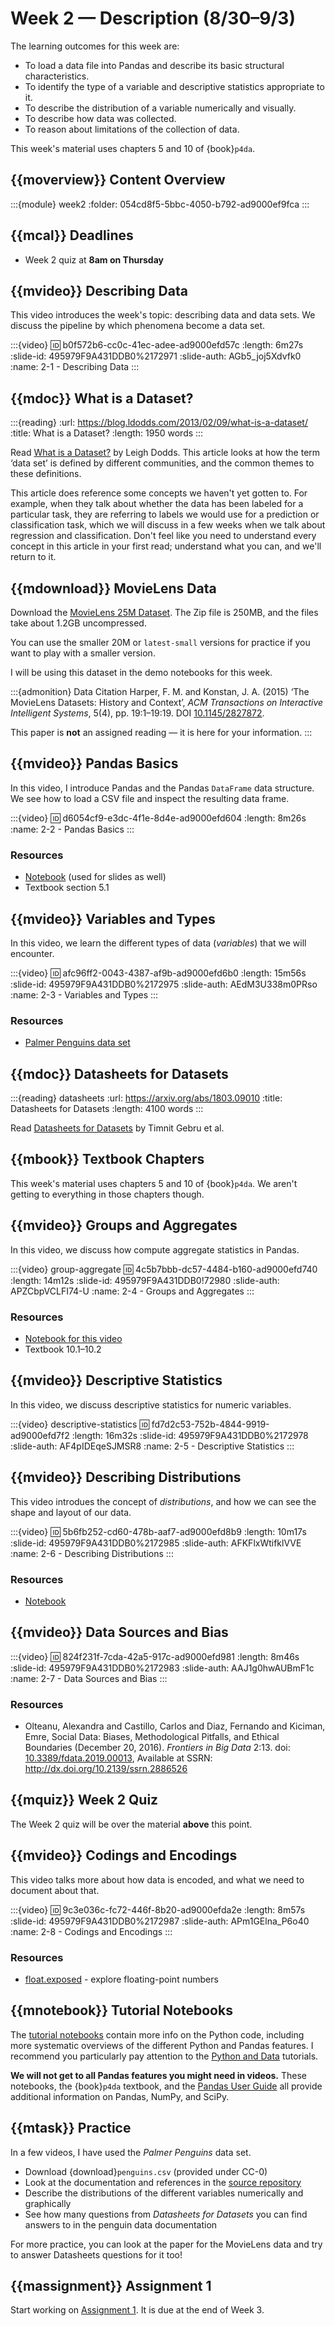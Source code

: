 # Week 2 — Description (8/30–9/3)

The learning outcomes for this week are:

- To load a data file into Pandas and describe its basic structural characteristics.
- To identify the type of a variable and descriptive statistics appropriate to it.
- To describe the distribution of a variable numerically and visually.
- To describe how data was collected.
- To reason about limitations of the collection of data.

This week's material uses chapters 5 and 10 of {book}`p4da`.

## {{moverview}} Content Overview

:::{module} week2
:folder: 054cd8f5-5bbc-4050-b792-ad9000ef9fca
:::

## {{mcal}} Deadlines

- Week 2 quiz at **8am on Thursday**

## {{mvideo}} Describing Data

This video introduces the week's topic: describing data and data sets.
We discuss the pipeline by which phenomena become a data set.

:::{video}
:id: b0f572b6-cc0c-41ec-adee-ad9000efd57c
:length: 6m27s
:slide-id: 495979F9A431DDB0%2172971
:slide-auth: AGb5_joj5Xdvfk0
:name: 2-1 - Describing Data
:::

## {{mdoc}} What is a Dataset?

:::{reading}
:url: https://blog.ldodds.com/2013/02/09/what-is-a-dataset/
:title: What is a Dataset?
:length: 1950 words
:::

Read [What is a Dataset?](https://blog.ldodds.com/2013/02/09/what-is-a-dataset/) by Leigh Dodds.
This article looks at how the term ‘data set’ is defined by different communities, and the common themes to these definitions.

This article does reference some concepts we haven't yet gotten to.
For example, when they talk about whether the data has been labeled for a particular task, they are referring to labels we would use for a prediction or classification task, which we will discuss in a few weeks when we talk about regression and classification.
Don't feel like you need to understand every concept in this article in your first read; understand what you can, and we'll return to it.

## {{mdownload}} MovieLens Data

Download the [MovieLens 25M Dataset](https://grouplens.org/datasets/movielens/).  The Zip file is 250MB, and the files take about 1.2GB uncompressed.

You can use the smaller 20M or `latest-small` versions for practice if you want to play with a smaller version.

I will be using this dataset in the demo notebooks for this week.

:::{admonition} Data Citation
Harper, F. M. and Konstan, J. A. (2015) ‘The MovieLens Datasets: History and Context’, <cite>ACM Transactions on Interactive Intelligent Systems</cite>, 5(4), pp. 19:1–19:19.
DOI [10.1145/2827872](http://dx.doi.org/10.1145/2827872).

This paper is **not** an assigned reading — it is here for your information.
:::

## {{mvideo}} Pandas Basics

In this video, I introduce Pandas and the Pandas `DataFrame` data structure.
We see how to load a CSV file and inspect the resulting data frame.

:::{video}
:id: d6054cf9-e3dc-4f1e-8d4e-ad9000efd604
:length: 8m26s
:name: 2-2 - Pandas Basics
:::

### Resources

* [Notebook](2-2-PandasBasics.ipynb) (used for slides as well)
* Textbook section 5.1

## {{mvideo}} Variables and Types

In this video, we learn the different types of data (_variables_) that we will encounter.

:::{video}
:id: afc96ff2-0043-4387-af9b-ad9000efd6b0
:length: 15m56s
:slide-id: 495979F9A431DDB0%2172975
:slide-auth: AEdM3U338m0PRso
:name: 2-3 - Variables and Types
:::

### Resources

* [Palmer Penguins data set](https://github.com/allisonhorst/palmerpenguins)

## {{mdoc}} Datasheets for Datasets

:::{reading} datasheets
:url: https://arxiv.org/abs/1803.09010
:title: Datasheets for Datasets
:length: 4100 words
:::

Read [Datasheets for Datasets](https://arxiv.org/abs/1803.09010) by Timnit Gebru et al.

## {{mbook}} Textbook Chapters

This week's material uses chapters 5 and 10 of {book}`p4da`.
We aren't getting to everything in those chapters though.

## {{mvideo}} Groups and Aggregates

In this video, we discuss how compute aggregate statistics in Pandas.

:::{video} group-aggregate
:id: 4c5b7bbb-dc57-4484-b160-ad9000efd740
:length: 14m12s
:slide-id: 495979F9A431DDB0!72980
:slide-auth: APZCbpVCLFI74-U
:name: 2-4 - Groups and Aggregates
:::

### Resources

- [Notebook for this video](2-4-AggregatesAndGroups.ipynb)
- Textbook 10.1–10.2

## {{mvideo}} Descriptive Statistics

In this video, we discuss descriptive statistics for numeric variables.

:::{video} descriptive-statistics
:id: fd7d2c53-752b-4844-9919-ad9000efd7f2
:length: 16m32s
:slide-id: 495979F9A431DDB0%2172978
:slide-auth: AF4pIDEqeSJMSR8
:name: 2-5 - Descriptive Statistics
:::

## {{mvideo}} Describing Distributions

This video introdues the concept of _distributions_, and how we can see the shape and layout of our data.

:::{video}
:id: 5b6fb252-cd60-478b-aaf7-ad9000efd8b9
:length: 10m17s
:slide-id: 495979F9A431DDB0%2172985
:slide-auth: AFKFlxWtifklVVE
:name: 2-6 - Describing Distributions
:::

### Resources

- [Notebook](2-6-DescribingDistributions.ipynb)

## {{mvideo}} Data Sources and Bias

:::{video}
:id: 824f231f-7cda-42a5-917c-ad9000efd981
:length: 8m46s
:slide-id: 495979F9A431DDB0%2172983
:slide-auth: AAJ1g0hwAUBmF1c
:name: 2-7 - Data Sources and Bias
:::

### Resources

- Olteanu, Alexandra and Castillo, Carlos and Diaz, Fernando and Kiciman, Emre, Social Data: Biases, Methodological Pitfalls, and Ethical Boundaries (December 20, 2016). <cite>Frontiers in Big Data</cite> 2:13. doi: [10.3389/fdata.2019.00013](https://dx.doi.org/10.3389/fdata.2019.00013), Available at SSRN: <http://dx.doi.org/10.2139/ssrn.2886526>

## {{mquiz}} Week 2 Quiz

The Week 2 quiz will be over the material **above** this point.

## {{mvideo}} Codings and Encodings

This video talks more about how data is encoded, and what we need to document about that.

:::{video}
:id: 9c3e036c-fc72-446f-8b20-ad9000efda2e
:length: 8m57s
:slide-id: 495979F9A431DDB0%2172987
:slide-auth: APm1GElna_P6o40
:name: 2-8 - Codings and Encodings
:::

### Resources

- [float.exposed](https://float.exposed/0x3dcccccd) - explore floating-point numbers

## {{mnotebook}} Tutorial Notebooks

The [tutorial notebooks](../../resources/tutorials/index.md) contain more info on the Python code, including more systematic overviews of the different Python and Pandas features.
I recommend you particularly pay attention to the [Python and Data](python-and-data) tutorials.

**We will not get to all Pandas features you might need in videos.**
These notebooks, the {book}`p4da` textbook, and the [Pandas User Guide](https://pandas.pydata.org/pandas-docs/stable/user_guide/index.html) all provide additional information on Pandas, NumPy, and SciPy.

## {{mtask}} Practice

In a few videos, I have used the *Palmer Penguins* data set.

- Download {download}`penguins.csv` (provided under CC-0)
- Look at the documentation and references in the [source repository](https://github.com/allisonhorst/palmerpenguins)
- Describe the distributions of the different variables numerically and graphically
- See how many questions from *Datasheets for Datasets* you can find answers to in the penguin data documentation

For more practice, you can look at the paper for the MovieLens data and try to answer Datasheets questions for it too!

## {{massignment}} Assignment 1

Start working on [Assignment 1](../../assignments/A1/index.md).  It is due at the end of Week 3.
